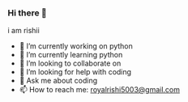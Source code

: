 ### Hi there 👋
i am rishii 
- 🔭 I’m currently working on python
- 🌱 I’m currently learning python 
- 👯 I’m looking to collaborate on 
- 🤔 I’m looking for help with coding 
- 💬 Ask me about coding 
- 📫 How to reach me: royalrishi5003@gmail.com

<!--
**rishiiU/rishiiU** is a ✨ _special_ ✨ repository because its `README.md` (this file) appears on your GitHub profile.

Here are some ideas to get you started:

- 🔭 I’m currently working on github
- 🌱 I’m currently learning python 
- 👯 I’m looking to collaborate on 
- 🤔 I’m looking for help with coding 
- 💬 Ask me about 
- 📫 How to reach me: royalrishi5003@gmail.com
- 😄 Pronouns: ...
- ⚡ Fun fact: ...
-->

